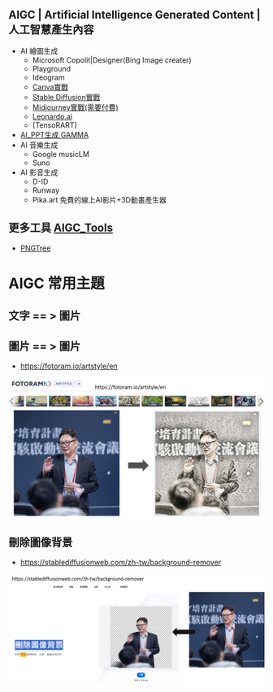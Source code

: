 ## AIGC | Artificial Intelligence Generated Content | 人工智慧產生內容 
- AI 繪圖生成
  - Microsoft Copolit|Designer(Bing Image creater)
  - Playground
  - Ideogram
  - [Canva實戰](Canva_lab.md)
  - [Stable Diffusion實戰](SD_lab.md)
  - [Midjourney實戰(需要付費)](Midjourney_lab.md)
  - [Leonardo.ai](Leonardo_ai.md)
  - [TensoRART]
- [AI_PPT生成 GAMMA](GAMMA.md)
- AI 音樂生成
  - Google musicLM
  - Suno
- AI 影音生成
  - D-ID
  - Runway
  - Pika.art 免費的線上AI影片+3D動畫產生器
## 更多工具 [AIGC_Tools]()
- [PNGTree](https://zh.pngtree.com/)

# AIGC 常用主題

## 文字 == > 圖片

## 圖片 == > 圖片
- https://fotoram.io/artstyle/en

![fotoram](../pics/fotoram.png)

## 刪除圖像背景  
- https://stablediffusionweb.com/zh-tw/background-remover

![background-remover](../pics/background-remover.png)



